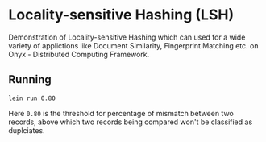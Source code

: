 # Locality-sensitive Hashing (LSH)

Demonstration of Locality-sensitive Hashing which can used for a wide variety of applictions like Document Similarity, Fingerprint Matching etc. on Onyx - Distributed Computing Framework.

## Running

```shell
lein run 0.80
```

Here ```0.80``` is the threshold for percentage of mismatch between two records, above which two records being compared won't be classified as duplciates.
